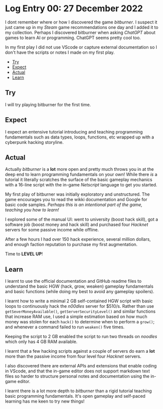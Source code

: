 # Log Entry 00: 27 December 2022

I dont remember where or how I discovered the game _bitburner_. I suspect it just came up in my _Steam_ game recommendations one day and I added it to my collection. Perhaps I discovered bitburner when asking _ChatGPT_ about games to learn AI or programming. ChatGPT seems pretty cool too.

In my first play I did not use VScode or capture external documentation so I don't have the scripts or notes I made on my first play.

- [Try](#try)
- [Expect](#expect)
- [Actual](#actual)
- [Learn](#learn)


## Try

I will try playing bitburner for the first time.

## Expect

I expect an entensive tutorial introducing and teaching programming fundamentals such as data types, loops, functions, etc wrapped up with a cyberpunk hacking storyline.

## Actual

Actually _bitburner_ is a **lot** more open and pretty much throws you in at the deep end to learn programming fundamentals on your own! While there _is_ a tutorial it literally scratches the surface of the basic gameplay mechanics with a 16-line script with the in-game _Netscript_ language to get you started.

My first play of bitburner was initially exploratory and unstructured. The game encourages you to read the wikki documentation and Google for basic code samples. _Perhaps this is an intentional part of the game, teaching you how to learn!_

I explored some of the manual UI: went to university (boost hack skill), got a software job (boost money and hack skill) and purchased four _Hacknet_ servers for some passive income while offline.

After a few hours I had over 150 hack experience, several million dollars, and enough faction reputation to purchase my first augmentation. 

Time to **LEVEL UP**!

## Learn

I learnt to use the official documentation and GitHub readme files to understand the basic HGW (hack, grow, weaken) gameplay fundamentals and basic functions (while doing my best to avoid any gameplay spoilers).

I learnt how to write a minimal 2 GB self-contained HGW script with basic loops to continuously hack the _n00dles_ server for $510/s. Rather than use `getSeverMoneyAvailable()`, `getServerSecurityLevel()` and similar functions that increase RAM use, I used a simple estimation based on how much money was stolen for each `hack()` to determine when to perform a `grow()`; and whenever a command failed to run `weaken()` five times.

Keeping the script to 2 GB enabled the script to run two threads on _noodles_ which only has 4 GB RAM available.

I learnt that a few hacking scripts against a couple of servers do earn a **lot** more than the passive income from four level four _Hacknet_ servers.

I also discovered there are external APIs and extensions that enable coding in VScode, and that the in-game editor does not support markdown text files so harder to structure personal notes and documentation using the in-game editor.

I learnt there is a lot more depth to _bitburner_ than a rigid tutorial teaching basic programming fundamentals. It's open gameplay and self-paced learning has me keen to try new things!
